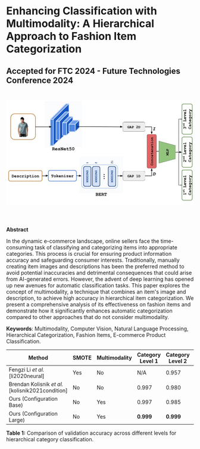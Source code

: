 Enhancing Classification with Multimodality: A Hierarchical Approach to Fashion Item Categorization
==========================================================
## Accepted for FTC 2024 - Future Technologies Conference 2024


<h1 align="center">
<img src="https://raw.githubusercontent.com/menouarazib//MultimodalFashionCategorization/444f122fbd0c718d543e306304ba308329879cdd/images/architcture.jpg" width="800">
</h1><br>

**Abstract**

In the dynamic e-commerce landscape, online sellers face the time-consuming task of classifying and categorizing items into appropriate categories. This process is crucial for ensuring product information accuracy and safeguarding consumer interests. Traditionally, manually creating item images and descriptions has been the preferred method to avoid potential inaccuracies and detrimental consequences that could arise from AI-generated errors. However, the advent of deep learning has opened up new avenues for automatic classification tasks. This paper explores the concept of multimodality, a technique that combines an item's image and description, to achieve high accuracy in hierarchical item categorization. We present a comprehensive analysis of its effectiveness on fashion items and demonstrate how it significantly enhances automatic categorization compared to other approaches that do not consider multimodality.

**Keywords**: Multimodality, Computer Vision, Natural Language Processing, Hierarchical Categorization, Fashion Items, E-commerce Product Classification.

| Method | SMOTE | Multimodality | Category Level 1 | Category Level 2 | Category Level 3 |
| --- | --- | --- | --- | --- | --- |
| Fengzi Li *et al.* [li2020neural] | Yes | No | N/A | 0.957 | N/A |
| Brendan Kolisnik *et al.* [kolisnik2021condition] | No | No | 0.997 | 0.980 | 0.910 |
| Ours (Configuration Base) | No | Yes | 0.997 | 0.985 | 0.960 |
| Ours (Configuration Large) | No | Yes | **0.999** | **0.999** | **0.9995** |


**Table 1:** Comparison of validation accuracy across different levels for hierarchical category classification.
